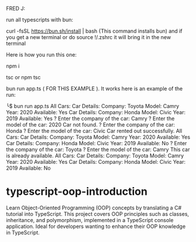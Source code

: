 FRED J:

run all typescripts with bun:

curl -fsSL https://bun.sh/install | bash           {This command installs bun) and if you get a new terminal or do source !/.zshrc it will bring it in the new terminal

Here is how you run this one:

npm i

tsc or npm tsc

bun run app.ts    ( FOR THIS EXAMPLE ).  It works here is an example of the run:

╰$ bun run app.ts
All Cars:
Car Details:
        Company: Toyota
        Model: Camry
        Year: 2020
        Available: Yes
Car Details:
        Company: Honda
        Model: Civic
        Year: 2019
        Available: Yes
? Enter the company of the car: Camry
? Enter the model of the car: 2020
Car not found.
? Enter the company of the car: Honda
? Enter the model of the car: Civic
Car rented out successfully.
All Cars:
Car Details:
        Company: Toyota
        Model: Camry
        Year: 2020
        Available: Yes
Car Details:
        Company: Honda
        Model: Civic
        Year: 2019
        Available: No
? Enter the company of the car: Toyota
? Enter the model of the car: Camry
This car is already available.
All Cars:
Car Details:
        Company: Toyota
        Model: Camry
        Year: 2020
        Available: Yes
Car Details:
        Company: Honda
        Model: Civic
        Year: 2019
        Available: No


# typescript-oop-introduction
Learn Object-Oriented Programming (OOP) concepts by translating a C# tutorial into TypeScript. This project covers OOP principles such as classes, inheritance, and polymorphism, implemented in a TypeScript console application. Ideal for developers wanting to enhance their OOP knowledge in TypeScript.
